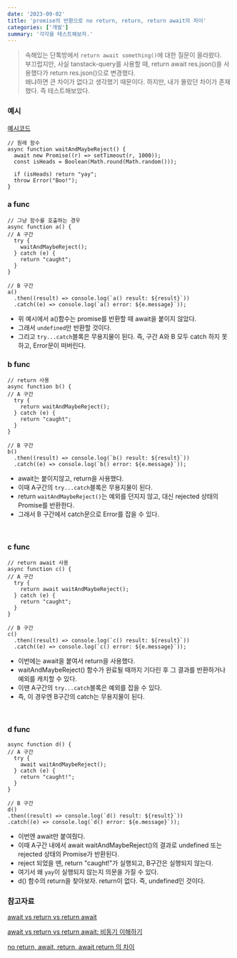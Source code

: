 ```yaml
---
date: '2023-09-02'
title: 'promise의 반환으로 no return, return, return await의 차이'
categories: ['개발']
summary: '각각을 테스트해보자.'
---
```


> 속해있는 단톡방에서 `return await something()`에 대한 질문이 올라왔다.  
> 부끄럽지만, 사실 tanstack-query를 사용할 때, return await res.json()을 사용했다가 return res.json()으로 변경했다.  
> 왜냐하면 큰 차이가 없다고 생각했기 때문이다. 하지만, 내가 몰랐던 차이가 존재했다. 즉 테스트해보았다.

### 예시

[예시코드](https://github.com/Geuni620/return-await-test)

```TSX
// 원래 함수
async function waitAndMaybeReject() {
  await new Promise((r) => setTimeout(r, 1000));
  const isHeads = Boolean(Math.round(Math.random()));

  if (isHeads) return "yay";
  throw Error("Boo!");
}
```

### a func

```TSX
// 그냥 함수를 호출하는 경우
async function a() {
// A 구간
  try {
    waitAndMaybeReject();
  } catch (e) {
    return "caught";
  }
}

// B 구간
a()
  .then((result) => console.log(`a() result: ${result}`))
  .catch((e) => console.log(`a() error: ${e.message}`));
```

- 위 예시에서 a()함수는 promise를 반환할 때 await을 붙이지 않았다.
- 그래서 `undefined`만 반환할 것이다.
- 그리고 `try...catch`블록은 무용지물이 된다. 즉, 구간 A와 B 모두 catch 하지 못하고, Error문이 떠버린다.

### b func

```TSX
// return 사용
async function b() {
// A 구간
  try {
    return waitAndMaybeReject();
  } catch (e) {
    return "caught";
  }
}

// B 구간
b()
  .then((result) => console.log(`b() result: ${result}`))
  .catch((e) => console.log(`b() error: ${e.message}`));

```

- await는 붙이지않고, return을 사용했다.
- 이때 A구간의 `try...catch`블록은 무용지물이 된다.
- return `waitAndMaybeReject()`는 예외를 던지지 않고, 대신 rejected 상태의 Promise를 반환한다.
- 그래서 B 구간에서 catch문으로 Error를 잡을 수 있다.

<br>

### c func

```TSX
// return await 사용
async function c() {
// A 구간
  try {
    return await waitAndMaybeReject();
  } catch (e) {
    return "caught";
  }
}

// B 구간
c()
  .then((result) => console.log(`c() result: ${result}`))
  .catch((e) => console.log(`c() error: ${e.message}`));
```

- 이번에는 await을 붙여서 return을 사용했다.
- waitAndMaybeReject() 함수가 완료될 때까지 기다린 후 그 결과를 반환하거나 예외를 캐치할 수 있다.
- 이땐 A구간의 `try...catch`블록은 예외를 잡을 수 있다.
- 즉, 이 경우엔 B구간의 catch는 무용지물이 된다.

<br>

### d func

```TSX
async function d() {
// A 구간
  try {
    await waitAndMaybeReject();
  } catch (e) {
    return "caught!";
  }
}

// B 구간
d()
.then((result) => console.log(`d() result: ${result}`))
.catch((e) => console.log(`d() error: ${e.message}`));
```

- 이번엔 await만 붙여줬다.
- 이때 A구간 내에서 await waitAndMaybeReject()의 결과로 undefined 또는 rejected 상태의 Promise가 반환된다.
- reject 되었을 땐, return "caught!"가 실행되고, B구간은 실행되지 않는다.
- 여기서 왜 `yay`이 실행되지 않는지 의문을 가질 수 있다.
- d() 함수의 return을 찾아보자. return이 없다. 즉, undefined인 것이다.

### 참고자료

[await vs return vs return await](https://jakearchibald.com/2017/await-vs-return-vs-return-await/)

[await vs return vs return await: 비동기 이해하기](https://ooeunz.tistory.com/47)

[no return, await, return, await return 의 차이](https://yceffort.kr/2021/02/run-await-return-return-await)
